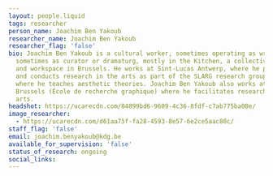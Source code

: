 ```yaml
---
layout: people.liquid
tags: researcher
person_name: Joachim Ben Yakoub
researcher_name: Joachim Ben Yakoub
researcher_flag: 'false'
bio: Joachim Ben Yakoub is a cultural worker, sometimes operating as writer,
  sometimes as curator or dramaturg, mostly in the Kitchen, a collective study
  and workspace in Brussels. He works at Sint-Lucas Antwerp, where he promotes
  and conducts research in the arts as part of the SLARG research group, and
  where he teaches aesthetic theories. Joachim Ben Yakoub also works at erg in
  Brussels (École de recherche graphique) where he facilitates research in the
  arts.
headshot: https://ucarecdn.com/84899bd6-9609-4c36-8fdf-c7ab775ba08e/
image_researcher:
  - https://ucarecdn.com/d61aa75f-fa28-4593-8e57-6e2ce5aac80c/
staff_flag: 'false'
email: joachim.benyakoub@kdg.be
available_for_supervision: 'false'
status_of_research: ongoing
social_links:
---
```

